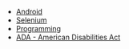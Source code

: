 * [Android](AndroidNotes.md)
* [Selenium](SeleniumNotes.md)
* [Programming](ProgrammingGeneral.md)
* [ADA - American Disabilities Act](ada.md)
